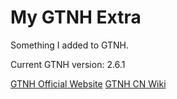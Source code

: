 # My GTNH Extra

Something I added to GTNH.

Current GTNH version: 2.6.1

[GTNH Official Website](https://www.gtnewhorizons.com/)
[GTNH CN Wiki](https://gtnh.huijiwiki.com/)